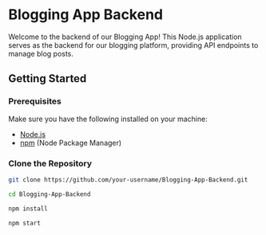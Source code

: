 # Blogging App Backend

Welcome to the backend of our Blogging App! This Node.js application serves as the backend for our blogging platform, providing API endpoints to manage blog posts.

## Getting Started

### Prerequisites

Make sure you have the following installed on your machine:

- [Node.js](https://nodejs.org/)
- [npm](https://www.npmjs.com/) (Node Package Manager)

### Clone the Repository

```bash
git clone https://github.com/your-username/Blogging-App-Backend.git

cd Blogging-App-Backend

npm install

npm start
```
